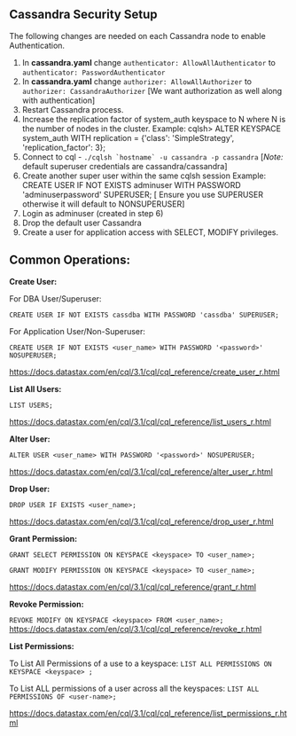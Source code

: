 ## Cassandra Security Setup
The following changes are needed on each Cassandra node to enable Authentication.
1. In __cassandra.yaml__ change ```authenticator: AllowAllAuthenticator``` to ```authenticator: PasswordAuthenticator```
1. In __cassandra.yaml__ change ```authorizer: AllowAllAuthorizer``` to ```authorizer: CassandraAuthorizer``` [We want authorization as well along with authentication]
1. Restart Cassandra process.
1. Increase the replication factor of system_auth keyspace to N where N is the number of nodes in the cluster.
Example: cqlsh> ALTER KEYSPACE system_auth WITH replication = {'class': 'SimpleStrategy', 'replication_factor': 3};
1. Connect to cql - ```./cqlsh `hostname` -u cassandra -p cassandra``` [*Note:* default superuser credentials are cassandra/cassandra]
1. Create another super user within the same cqlsh session
Example: CREATE USER IF NOT EXISTS adminuser WITH PASSWORD 'adminuserpassword' SUPERUSER; [ Ensure you use SUPERUSER otherwise it will default to NONSUPERUSER]
1. Login as adminuser (created in step 6)
1. Drop the default user Cassandra
1. Create a user for application access with SELECT, MODIFY privileges.



## Common Operations:
__Create User:__

For DBA User/Superuser:

```CREATE USER IF NOT EXISTS cassdba WITH PASSWORD 'cassdba' SUPERUSER;```

For Application User/Non-Superuser:

```CREATE USER IF NOT EXISTS <user_name> WITH PASSWORD '<password>' NOSUPERUSER;```

https://docs.datastax.com/en/cql/3.1/cql/cql_reference/create_user_r.html

__List All Users:__

```LIST USERS;```

https://docs.datastax.com/en/cql/3.1/cql/cql_reference/list_users_r.html

__Alter User:__

```ALTER USER <user_name> WITH PASSWORD '<password>' NOSUPERUSER;```

https://docs.datastax.com/en/cql/3.1/cql/cql_reference/alter_user_r.html

__Drop User:__

```DROP USER IF EXISTS <user_name>;```

https://docs.datastax.com/en/cql/3.1/cql/cql_reference/drop_user_r.html

__Grant Permission:__

```GRANT SELECT PERMISSION ON KEYSPACE <keyspace> TO <user_name>;```

```GRANT MODIFY PERMISSION ON KEYSPACE <keyspace> TO <user_name>;```

https://docs.datastax.com/en/cql/3.1/cql/cql_reference/grant_r.html

__Revoke Permission:__

```REVOKE MODIFY ON KEYSPACE <keyspace> FROM <user_name>;```
https://docs.datastax.com/en/cql/3.1/cql/cql_reference/revoke_r.html

__List Permissions:__

To List All Permissions of a use to a keyspace:
```LIST ALL PERMISSIONS ON  KEYSPACE <keyspace> ;```

To List ALL permissions of a user across all the keyspaces:
```LIST ALL PERMISSIONS OF <user-name>;```

https://docs.datastax.com/en/cql/3.1/cql/cql_reference/list_permissions_r.html
